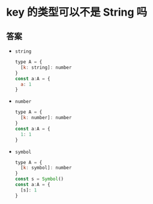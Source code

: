 # key 的类型可以不是 String 吗

## 答案

  + `string`

    ```js
    type A = {
      [k: string]: number
    }
    const a:A = {
      a: 1
    }
    ```

  + `number`

    ```js
    type A = {
      [k: number]: number
    }
    const a:A = {
      1: 1
    }
    ```

  + `symbol`

    ```js
    type A = {
      [k: symbol]: number
    }
    const s = Symbol()
    const a:A = {
      [s]: 1
    }
    ```
